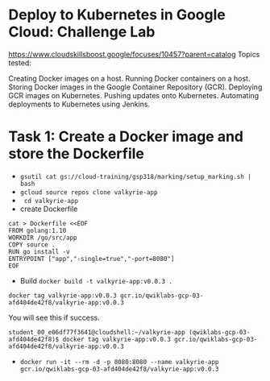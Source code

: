 # Deploy to Kubernetes in Google Cloud: Challenge Lab
https://www.cloudskillsboost.google/focuses/10457?parent=catalog
Topics tested:

Creating Docker images on a host.
Running Docker containers on a host.
Storing Docker images in the Google Container Repository (GCR).
Deploying GCR images on Kubernetes.
Pushing updates onto Kubernetes.
Automating deployments to Kubernetes using Jenkins.

# Task 1: Create a Docker image and store the Dockerfile
- `gsutil cat gs://cloud-training/gsp318/marking/setup_marking.sh | bash`
- `gcloud source repos clone valkyrie-app`
- ` cd valkyrie-app`
- create Dockerfile
```
cat > Dockerfile <<EOF
FROM golang:1.10
WORKDIR /go/src/app
COPY source .
RUN go install -v
ENTRYPOINT ["app","-single=true","-port=8080"]
EOF
```
- Build
`docker build -t valkyrie-app:v0.0.3 .`

`docker tag valkyrie-app:v0.0.3 gcr.io/qwiklabs-gcp-03-afd404de42f8/valkyrie-app:v0.0.3`

You will see this if success.
```
student_00_e06df77f3641@cloudshell:~/valkyrie-app (qwiklabs-gcp-03-afd404de42f8)$ docker tag valkyrie-app:v0.0.3 gcr.io/qwiklabs-gcp-03-afd404de42f8/valkyrie-app:v0.0.3
```
- `docker run -it --rm -d -p 8080:8080 --name valkyrie-app gcr.io/qwiklabs-gcp-03-afd404de42f8/valkyrie-app:v0.0.3`
